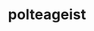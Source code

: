 ---
id: 855
title: polteageist
types: [ghost]
image: https://raw.githubusercontent.com/PokeAPI/sprites/master/sprites/pokemon/855.png
---